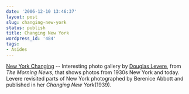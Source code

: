 ```yaml
---
date: '2006-12-10 13:46:37'
layout: post
slug: changing-new-york
status: publish
title: Changing New York
wordpress_id: '484'
tags:
- Asides
---
```


[New York Changing](http://www.themorningnews.org/archives/photography/changing_new_york/) -- Interesting photo gallery by [Douglas Levere](http://www.newyorkchanging.com/), from _The Morning News_, that shows photos from 1930s New York and today. Levere revisited parts of New York photographed by Berenice Abbott and published in her _Changing New York_(1939).
